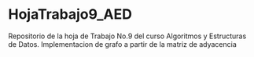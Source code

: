 # HojaTrabajo9_AED
Repositorio de la hoja de Trabajo No.9 del curso Algoritmos y Estructuras de Datos. Implementacion de grafo a partir de la matriz de adyacencia
